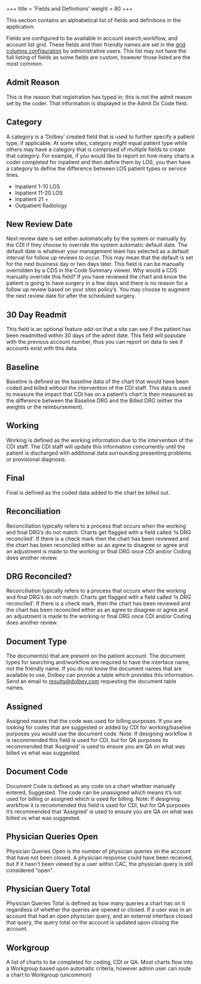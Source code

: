 +++
title = 'Fields and Definitions'
weight = 80
+++

This section contains an alphabetical list of fields and definitions in the application.

Fields are configured to be available in account search,workflow, and account list grid. These fields and their friendly names are set in the [grid columns configuration](https://dolbeysystems.github.io/fusion-cac-web-docs/administrative-user-guide/tools/grid-column-configuration/) by administrative users. This list may not have the full listing of fields as some fields are custom, however those listed are the most common.

## Admit Reason 

This is the reason that registration has typed in; this is not the admit reason set
by the coder. That information is displayed in the Admit Dx Code field.

## Category

A category is a ‘Dolbey’ created field that is used to further specify a patient
type, if applicable. At some sites, category might equal patient type while
others may have a category that is comprised of multiple fields to create that
category. For example, if you would like to report on how many charts a coder
completed for inpatient and then define them by LOS, you then have a category
to define the difference between LOS patient types or service lines.

- Inpatient 1-10 LOS
- Inpatient 11-20 LOS
- Inpatient 21 +
- Outpatient Radiology

## New Review Date 

Next review date is set either automatically by the system or manually by the
CDI if they choose to override the system automatic default date. The default
date is whatever your management team has selected as a default interval for
follow up reviews to occur. This may mean that the default is set for the next
business day or two days later. This field is can be manually overridden by a
CDS in the Code Summary viewer.
Why would a CDS manually override this field? If you have reviewed the chart
and know the patient is going to have surgery in a few days and there is no
reason for a follow up review based on your sites policy’s. You may choose to
augment the next review date for after the scheduled surgery.

## 30 Day Readmit

This field is an optional feature add-on that a site can see if the patient has
been readmitted within 30 days of the admit date. This field will populate with
the previous account number, thus you can report on data to see if accounts
exist with this data.

## Baseline

Baseline is defined as the baseline data of the chart that would have been
coded and billed without the intervention of the CDI staff. This data is used to
measure the impact that CDI has on a patient’s chart is then measured as the
difference between the Baseline DRG and the Billed DRG (either the weights or
the reimbursement).

## Working

Working is defined as the working information due to the intervention of the
CDI staff. The CDI staff will update this information concurrently until the
patient is discharged with additional data surrounding presenting problems or
provisional diagnosis.

## Final

Final is defined as the coded data added to the chart be billed out.

## Reconciliation

Reconciliation typically refers to a process that occurs when the working and
final DRG’s do not match. Charts get flagged with a field called ‘Is DRG
reconciled’. If there is a check mark then the chart has been reviewed and the
chart has been reconciled either as an agree to disagree or agree and an
adjustment is made to the working or final DRG once CDI and/or Coding does
another review.

## DRG Reconciled?

Reconciliation typically refers to a process that occurs when the working and
final DRG’s do not match. Charts get flagged with a field called ‘Is DRG
reconciled’. If there is a check mark, then the chart has been reviewed and the
chart has been reconciled either as an agree to disagree or agree and an
adjustment is made to the working or final DRG once CDI and/or Coding does
another review.

## Document Type

The document(s) that are present on the patient account. The document types
for searching and/workflow are required to have the interface name, not the
friendly name. If you do not know the document names that are available to
use, Dolbey can provide a table which provides this information. Send an email
to results@dolbey.com requesting the document table names.

## Assigned

Assigned means that the code was used for billing purposes. If you are looking
for codes that are suggested or added by CDI for working/baseline purposes
you would use the document code. Note: If designing workflow it is recommended
this field is used for CDI, but for QA purposes its recommended that ‘Assigned’ is used
to ensure you are QA on what was billed vs what was suggested.

## Document Code

Document Code is defined as any code on a chart whether manually entered,
Suggested. The code can be unassigned which means it’s not used for billing or
assigned which is used for billing.
Note: If designing workflow it is recommended this field is used for CDI, but for
QA purposes it’s recommended that ‘Assigned’ is used to ensure you are QA on
what was billed vs what was suggested.

## Physician Queries Open

Physician Queries Open is the number of physician queries on the account that
have not been closed. A physician response could have been received, but if it
hasn't been viewed by a user within CAC, the physician query is still considered
"open".

## Physician Query Total

Physician Queries Total is defined as how many queries a chart has on it
regardless of whether the queries are opened or closed. If a user was in an
account that had an open physician query, and an external interface closed that
query, the query total on the account is updated upon closing the account.

## Workgroup

A list of charts to be completed for coding, CDI or QA. Most charts flow into a
Workgroup based upon automatic criteria, however admin user can route a
chart to Workgroup (uncommon)

